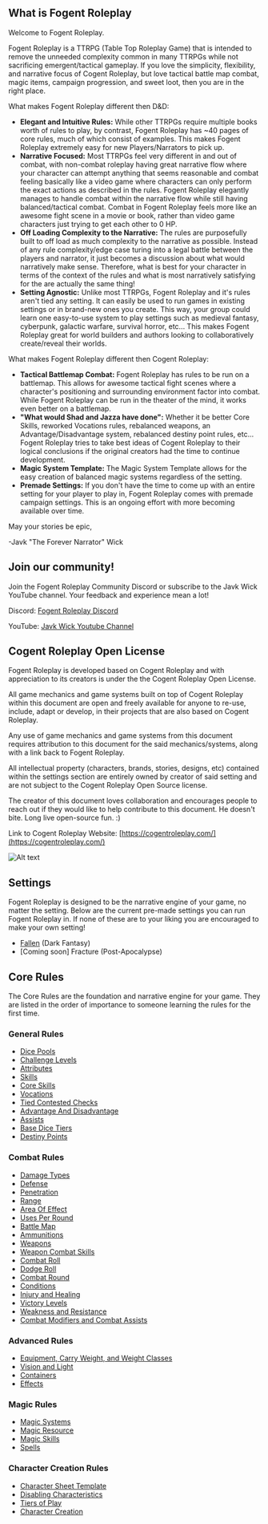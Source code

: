 ## What is Fogent Roleplay

Welcome to Fogent Roleplay.

Fogent Roleplay is a TTRPG (Table Top Roleplay Game) that is intended to remove the unneeded complexity common in many TTRPGs while not sacrificing emergent/tactical gameplay. If you love the simplicity, flexibility, and narrative focus of Cogent Roleplay, but love tactical battle map combat, magic items, campaign progression, and sweet loot, then you are in the right place.

What makes Fogent Roleplay different then D&D:

- **Elegant and Intuitive Rules:** While other TTRPGs require multiple books worth of rules to play, by contrast, Fogent Roleplay has ~40 pages of core rules, much of which consist of examples. This makes Fogent Roleplay extremely easy for new Players/Narrators to pick up.
- **Narrative Focused:** Most TTRPGs feel very different in and out of combat, with non-combat roleplay having great narrative flow where your character can attempt anything that seems reasonable and combat feeling basically like a video game where characters can only perform the exact actions as described in the rules. Fogent Roleplay elegantly manages to handle combat within the narrative flow while still having balanced/tactical combat. Combat in Fogent Roleplay feels more like an awesome fight scene in a movie or book, rather than video game characters just trying to get each other to 0 HP.
- **Off Loading Complexity to the Narrative:** The rules are purposefully built to off load as much complexity to the narrative as possible. Instead of any rule complexity/edge case turing into a legal battle between the players and narrator, it just becomes a discussion about what would narratively make sense. Therefore, what is best for your character in terms of the context of the rules and what is most narratively satisfying for the are actually the same thing!
- **Setting Agnostic:** Unlike most TTRPGs, Fogent Roleplay and it's rules aren't tied any setting. It can easily be used to run games in existing settings or in brand-new ones you create. This way, your group could learn one easy-to-use system to play settings such as medieval fantasy, cyberpunk, galactic warfare, survival horror, etc... This makes Fogent Roleplay great for world builders and authors looking to collaboratively create/reveal their worlds.

What makes Fogent Roleplay different then Cogent Roleplay:

* **Tactical Battlemap Combat:** Fogent Roleplay has rules to be run on a battlemap. This allows for awesome tactical fight scenes where a character's positioning and surrounding environment factor into combat. While Fogent Roleplay can be run in the theater of the mind, it works even better on a battlemap.
* **"What would Shad and Jazza have done":** Whether it be better Core Skills, reworked Vocations rules, rebalanced weapons, an Advantage/Disadvantage system, rebalanced destiny point rules, etc... Fogent Roleplay tries to take best ideas of Cogent Roleplay to their logical conclusions if the original creators had the time to continue development.
* **Magic System Template:** The Magic System Template allows for the easy creation of balanced magic systems regardless of the setting.
* **Premade Settings:** If you don't have the time to come up with an entire setting for your player to play in, Fogent Roleplay comes with premade campaign settings. This is an ongoing effort with more becoming available over time.

May your stories be epic,

-Javk "The Forever Narrator" Wick

## Join our community!

Join the Fogent Roleplay Community Discord or subscribe to the Javk Wick YouTube channel. Your feedback and experience mean a lot!

Discord: [Fogent Roleplay Discord](https://discord.gg/PYNTGqxh6a)

YouTube: [Javk Wick Youtube Channel](https://www.youtube.com/channel/UCIozVe_NJI66urdnVfMkCJg)

## Cogent Roleplay Open License

Fogent Roleplay is developed based on Cogent Roleplay and with appreciation to its creators is under the the Cogent Roleplay Open License.

All game mechanics and game systems built on top of Cogent Roleplay within this document are open and freely available for anyone to re-use, include, adapt or develop, in their projects that are also based on Cogent Roleplay.

Any use of game mechanics and game systems from this document requires attribution to this document for the said mechanics/systems, along with a link back to Fogent Roleplay.

All intellectual property (characters, brands, stories, designs, etc) contained within the settings section are entirely owned by creator of said setting and are not subject to the Cogent Roleplay Open Source license.

The creator of this document loves collaboration and encourages people to reach out if they would like to help contribute to this document. He doesn't bite. Long live open-source fun. :)

Link to Cogent Roleplay Website: [https://cogentroleplay.com/](https://cogentroleplay.com/)

![Alt text](CogentRoleplayAttribution_Wide.png)

## Settings

Fogent Roleplay is designed to be the narrative engine of your game, no matter the setting. Below are the current pre-made settings you can run Fogent Roleplay in. If none of these are to your liking you are encouraged to make your own setting!

- [Fallen](./src/Settings/Fallen/Fallen.md) (Dark Fantasy)
- [Coming soon] Fracture (Post-Apocalypse)

## Core Rules

The Core Rules are the foundation and narrative engine for your game. They are listed in the order of importance to someone learning the rules for the first time.

### General Rules

- [Dice Pools](./FogentRoleplayCoreRules/src/GeneralRules/DicePools.md)
- [Challenge Levels](./FogentRoleplayCoreRules/src/GeneralRules/ChallengeLevels.md)
- [Attributes](./FogentRoleplayCoreRules/src/GeneralRules/Attributes.md)
- [Skills](./FogentRoleplayCoreRules/src/GeneralRules/Skills.md)
- [Core Skills](./FogentRoleplayCoreRules/src/GeneralRules/CoreSkills.md)
- [Vocations](./FogentRoleplayCoreRules/src/GeneralRules/Vocations.md)
- [Tied Contested Checks](./FogentRoleplayCoreRules/src/GeneralRules/TiedContestedChecks.md)
- [Advantage And Disadvantage](./FogentRoleplayCoreRules/src/GeneralRules/AdvantageAndDisadvantage.md)
- [Assists](./FogentRoleplayCoreRules/src/GeneralRules/Assists.md)
- [Base Dice Tiers](./FogentRoleplayCoreRules/src/GeneralRules/BaseDiceTiers.md)
- [Destiny Points](./FogentRoleplayCoreRules/src/GeneralRules/DestinyPoints.md)

### Combat Rules

- [Damage Types](./FogentRoleplayCoreRules/src/CombatRules/DamageTypes.md)
- [Defense](./FogentRoleplayCoreRules/src/CombatRules/Defense.md)
- [Penetration](./FogentRoleplayCoreRules/src/CombatRules/Penetration.md)
- [Range](./FogentRoleplayCoreRules/src/CombatRules/Range.md)
- [Area Of Effect](./FogentRoleplayCoreRules/src/CombatRules/AreaOfEffect.md)
- [Uses Per Round](./FogentRoleplayCoreRules/src/CombatRules/UsesPerRound.md)
- [Battle Map](./FogentRoleplayCoreRules/src/CombatRules/BattleMap.md)
- [Ammunitions](./FogentRoleplayCoreRules/src/CombatRules/Ammunitions.md)
- [Weapons](./FogentRoleplayCoreRules/src/CombatRules/Weapons.md)
- [Weapon Combat Skills](./FogentRoleplayCoreRules/src/CombatRules/WeaponCombatSkills.md)
- [Combat Roll](./FogentRoleplayCoreRules/src/CombatRules/CombatRoll.md)
- [Dodge Roll](./FogentRoleplayCoreRules/src/CombatRules/DodgeRoll.md)
- [Combat Round](./FogentRoleplayCoreRules/src/CombatRules/CombatRounds.md)
- [Conditions](./FogentRoleplayCoreRules/src/CombatRules/Conditions.md)
- [Injury and Healing](./FogentRoleplayCoreRules/src/CombatRules/InjuryAndHealing.md)
- [Victory Levels](./FogentRoleplayCoreRules/src/CombatRules/VictoryLevels.md)
- [Weakness and Resistance](./FogentRoleplayCoreRules/src/CombatRules/WeaknessAndResistance.md)
- [Combat Modifiers and Combat Assists](./FogentRoleplayCoreRules/src/CombatRules/CombatModifiersAndCombatAssists.md)

### Advanced Rules

- [Equipment, Carry Weight, and Weight Classes](./FogentRoleplayCoreRules/src/AdvancedRules/EquipmentCarryWeightAndWeightClasses.md)
- [Vision and Light](./FogentRoleplayCoreRules/src/AdvancedRules/VisionAndLight.md)
- [Containers](./FogentRoleplayCoreRules/src/AdvancedRules/Containers.md)
- [Effects](./FogentRoleplayCoreRules/src/AdvancedRules/Effects.md)

### Magic Rules

- [Magic Systems](./FogentRoleplayCoreRules/src/MagicRules/MagicSystems.md)
- [Magic Resource](./FogentRoleplayCoreRules/src/MagicRules/MagicResource.md)
- [Magic Skills](./FogentRoleplayCoreRules/src/MagicRules/MagicSkills.md)
- [Spells](./FogentRoleplayCoreRules/src/MagicRules/Spells.md)

### Character Creation Rules

- [Character Sheet Template](./FogentRoleplayCoreRules/src/CharacterCreationRules/temp/temp/temp/CharacterSheetTemplate.md)
- [Disabling Characteristics](./FogentRoleplayCoreRules/src/CharacterCreationRules/DisablingCharacteristics.md)
- [Tiers of Play](./FogentRoleplayCoreRules/src/CharacterCreationRules/TiersOfPlay.md)
- [Character Creation](./FogentRoleplayCoreRules/src/CharacterCreationRules/CharacterCreation.md)
